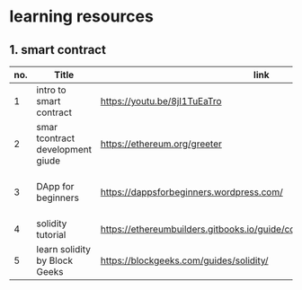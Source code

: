 # learning resources
## 1. smart contract

no. | Title | link | Desc. | Type | Status
--- | ----- | ---- | ----- | ---- | -------
1 | intro to smart contract | https://youtu.be/8jI1TuEaTro | - | `video` | :o:
2 | smar tcontract development giude | https://ethereum.org/greeter | - | `blog` | :o:
3 | DApp for beginners | https://dappsforbeginners.wordpress.com/ | DApp tutorial on ethereum with Solidity | `site` | :o:
4 | solidity tutorial | https://ethereumbuilders.gitbooks.io/guide/content/en/solidity_tutorials.html | level: intermediate | `gitbook` | :o:
5 | learn solidity by Block Geeks | https://blockgeeks.com/guides/solidity/ | level: intermeidate | `site` | :o:
